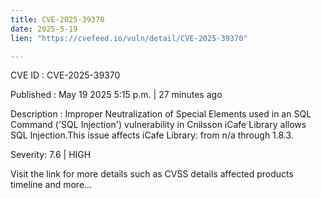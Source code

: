 ```yaml
---
title: CVE-2025-39370
date: 2025-5-19
lien: "https://cvefeed.io/vuln/detail/CVE-2025-39370"

---
```


CVE ID : CVE-2025-39370

Published :  May 19
2025
5:15 p.m. | 27 minutes ago

Description : Improper Neutralization of Special Elements used in an SQL Command ('SQL Injection') vulnerability in Cnilsson iCafe Library allows SQL Injection.This issue affects iCafe Library: from n/a through 1.8.3.

Severity: 7.6 | HIGH

Visit the link for more details
such as CVSS details
affected products
timeline
and more...
